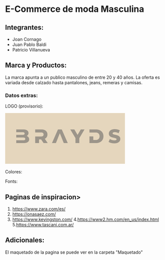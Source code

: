 # E-Commerce de moda Masculina

## Integrantes: 
- Joan Cornago
- Juan Pablo Baldi
- Patricio Villanueva

## Marca y Productos:

La marca apunta a un publico masculino de entre 20 y 40 años. La oferta es variada desde calzado hasta pantalones, jeans, remeras y camisas.

### **Datos extras:**

LOGO (provisorio):

![Brayds, Logo](/img/logo_brayds_v1.png)

Colores:


Fonts:


## Paginas de inspiracion>
1. <https://www.zara.com/es/>
2. <https://onasaez.com/>
3. <https://www.kevingston.com/>
4.https://www2.hm.com/en_us/index.html
5.https://www.tascani.com.ar/

## Adicionales:

El maquetado de la pagina se puede ver en la carpeta "Maquetado"